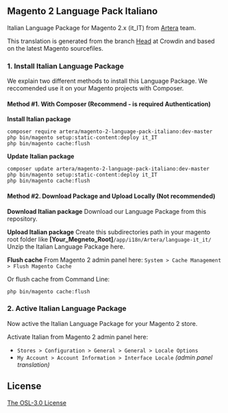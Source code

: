 ## Magento 2 Language Pack Italiano
Italian Language Package for Magento 2.x (it_IT) from [Artera](https://www.artera.it/) team.

This translation is generated from the branch [Head](https://crowdin.com/project/magento-2/it#/Head) at Crowdin and based on the latest Magento sourcefiles.

### 1. Install Italian Language Package
We explain two different methods to install this Language Package.
We reccomended use it on your Magento projects with Composer.


#### Method #1. With Composer (Recommend - is required Authentication)

**Install Italian package**
```
composer require artera/magento-2-language-pack-italiano:dev-master
php bin/magento setup:static-content:deploy it_IT
php bin/magento cache:flush
```

**Update Italian package**
```
composer update artera/magento-2-language-pack-italiano:dev-master
php bin/magento setup:static-content:deploy it_IT
php bin/magento cache:flush
```


#### Method #2. Download Package and Upload Locally (Not recommended)

**Download Italian package**
Download our Language Package from this repository.

**Upload Italian package**
Create this subdirectories path in your magento root folder like **[Your_Megneto_Root]**`/app/i18n/Artera/language-it_it/`
Unzip the Italian Language Package here.

**Flush cache**
From Magento 2 admin panel here:
`System > Cache Management > Flush Magento Cache`

Or flush cache from Command Line:
```
php bin/magento cache:flush
```

### 2. Active Italian Language Package
Now active the Italian Language Package for your Magento 2 store.

Activate Italian from Magento 2 admin panel here:
- `Stores > Configuration > General > General > Locale Options`
- `My Account > Account Information > Interface Locale` *(admin panel translation)*


## License
[The OSL-3.0 License](http://opensource.org/licenses/OSL-3.0)
